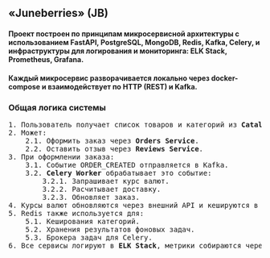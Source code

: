 ## «Juneberries» (JB)
#### Проект построен по принципам микросервисной архитектуры с использованием FastAPI, PostgreSQL, MongoDB, Redis, Kafka, Celery, и инфраструктуры для логирования и мониторинга: ELK Stack, Prometheus, Grafana.
#### Каждый микросервис разворачивается локально через docker-compose и взаимодействует по HTTP (REST) и Kafka.

### Общая логика системы
<pre>
1. Пользователь получает список товаров и категорий из <b>Catalog Service</b>.
2. Может:
    2.1. Оформить заказ через <b>Orders Service</b>.
    2.2. Оставить отзыв через <b>Reviews Service</b>.
3. При оформлении заказа:
    3.1. Событие ORDER_CREATED отправляется в Kafka.
    3.2. <b>Celery Worker</b> обрабатывает это событие:
        3.2.1. Запрашивает курс валют.
        3.2.2. Расчитывает доставку.
        3.2.3. Обновляет заказ.
4. Курсы валют обновляются через внешний API и кешируются в Redis.
5. Redis также используется для:
    5.1. Кеширования категорий.
    5.2. Хранения результатов фоновых задач.
    5.3. Брокера задач для Celery.
6. Все сервисы логируют в <b>ELK Stack</b>, метрики собираются через <b>Prometheus + Grafana</b>.
</pre>
